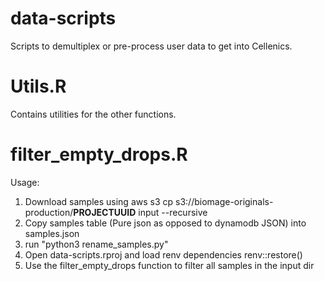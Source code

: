 # data-scripts
Scripts to demultiplex or pre-process user data to get into Cellenics.

# Utils.R
Contains utilities for the other functions.

# filter_empty_drops.R
Usage:
1. Download samples using aws s3 cp s3://biomage-originals-production/**PROJECTUUID** input --recursive
2. Copy samples table (Pure json as opposed to dynamodb JSON) into samples.json
3. run "python3 rename_samples.py"
4. Open data-scripts.rproj and load renv dependencies renv::restore()
5. Use the filter_empty_drops function to filter all samples in the input dir


